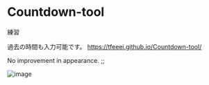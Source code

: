 # Countdown-tool

練習

過去の時間も入力可能です。
https://tfeeei.github.io/Countdown-tool/

No improvement in appearance. ;;

![image](https://user-images.githubusercontent.com/99102772/157040152-424abd51-1041-4d47-8011-96ff54e3ab54.png)


